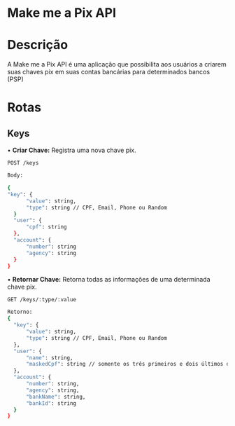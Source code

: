 # Make me a Pix API
<h1>Descrição</h1>

  <p>A Make me a Pix API é uma aplicação que possibilita aos usuários a criarem suas chaves pix em suas contas bancárias para determinados bancos (PSP)</p>

<h1>Rotas</h1>
<h2>Keys</h2>
• <strong>Criar Chave:</strong> Registra uma nova chave pix.


    POST /keys

  ```bash
Body:

{
  "key": {
		"value": string,
		"type": string // CPF, Email, Phone ou Random
	}
	"user": {
		"cpf": string
	},
	"account": {
		"number": string
		"agency": string
	} 
}
```

• <strong>Retornar Chave:</strong> Retorna todas as informações de uma determinada chave pix.

    GET /keys/:type/:value

  ```bash
Retorno:
{
	"key": {
		"value": string,
		"type": string // CPF, Email, Phone ou Random
	},
	"user": {
		"name": string,
		"maskedCpf": string // somente os três primeiros e dois últimos dígitos
	},
	"account": {
		"number": string,
		"agency": string,
		"bankName": string,
		"bankId": string
	}
}
```
